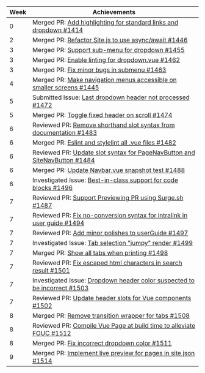 Week | Achievements
---- | ------------
0 | Merged PR: [Add highlighting for standard links and dropdown #1414](https://github.com/MarkBind/markbind/pull/1414)
2 | Merged PR: [Refactor Site.js to use async/await #1446](https://github.com/MarkBind/markbind/pull/1446)
3 | Merged PR: [Support sub-menu for dropdown #1455](https://github.com/MarkBind/markbind/pull/1455)
3 | Merged PR: [Enable linting for dropdown.vue #1462](https://github.com/MarkBind/markbind/pull/1462)
3 | Merged PR: [Fix minor bugs in submenu #1463](https://github.com/MarkBind/markbind/pull/1463)
4 | Merged PR: [Make navigation menus accessible on smaller screens #1445](https://github.com/MarkBind/markbind/pull/1445)
5 | Submitted Issue: [Last dropdown header not processed #1472](https://github.com/MarkBind/markbind/issues/1472)
5 | Merged PR: [Toggle fixed header on scroll #1474](https://github.com/MarkBind/markbind/pull/1474)
6 | Reviewed PR: [Remove shorthand slot syntax from documentation #1483](https://github.com/MarkBind/markbind/pull/1483)
6 | Merged PR: [Eslint and stylelint all .vue files #1482](https://github.com/MarkBind/markbind/pull/1482)
6 | Reviewed PR: [Update slot syntax for PageNavButton and SiteNavButton #1484](https://github.com/MarkBind/markbind/pull/1484)
6 | Merged PR: [Update Navbar.vue snapshot test #1488](https://github.com/MarkBind/markbind/pull/1488)
6 | Investigated Issue: [Best-in-class support for code blocks #1496](https://github.com/MarkBind/markbind/issues/1496)
7 | Reviewed PR: [Support Previewing PR using Surge.sh #1487](https://github.com/MarkBind/markbind/pull/1487)
7 | Reviewed PR: [Fix no-conversion syntax for intralink in user guide #1494](https://github.com/MarkBind/markbind/pull/1494)
7 | Reviewed PR: [Add minor polishes to userGuide #1497](https://github.com/MarkBind/markbind/pull/1497)
7 | Investigated Issue: [Tab selection "jumpy" render #1499](https://github.com/MarkBind/markbind/issues/1499)
7 | Merged PR: [Show all tabs when printing #1498](https://github.com/MarkBind/markbind/pull/1498)
7 | Reviewed PR: [Fix escaped html characters in search result #1501](https://github.com/MarkBind/markbind/pull/1501)
7 | Investigated Issue: [Dropdown header color suspected to be incorrect #1503](https://github.com/MarkBind/markbind/issues/1503)
7 | Reviewed PR: [Update header slots for Vue components #1502](https://github.com/MarkBind/markbind/pull/1502)
8 | Merged PR: [Remove transition wrapper for tabs #1508](https://github.com/MarkBind/markbind/pull/1508)
8 | Reviewed PR: [Compile Vue Page at build time to alleviate FOUC #1512](https://github.com/MarkBind/markbind/pull/1512)
8 | Merged PR: [Fix incorrect dropdown color #1511](https://github.com/MarkBind/markbind/pull/1511)
9 | Merged PR: [Implement live preview for pages in site.json #1514](https://github.com/MarkBind/markbind/pull/1514)